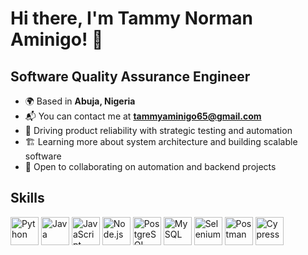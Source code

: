 # Hi there, I'm Tammy Norman Aminigo! 👋

## Software Quality Assurance Engineer

- 🌍 Based in **Abuja, Nigeria**
- 📬 You can contact me at **tammyaminigo65@gmail.com**
- 🧠 Driving product reliability with strategic testing and automation
- 🏗️ Learning more about system architecture and building scalable software
- 🚀 Open to collaborating on automation and backend projects

## Skills

<p align="left">
  <img src="https://cdn.jsdelivr.net/gh/devicons/devicon/icons/python/python-original.svg" alt="Python" width="45" height="45"/>
  <img src="https://cdn.jsdelivr.net/gh/devicons/devicon/icons/java/java-original.svg" alt="Java" width="45" height="45"/>
  <img src="https://cdn.jsdelivr.net/gh/devicons/devicon/icons/javascript/javascript-original.svg" alt="JavaScript" width="45" height="45"/>
  <img src="https://cdn.jsdelivr.net/gh/devicons/devicon/icons/nodejs/nodejs-original.svg" alt="Node.js" width="45" height="45"/>
  <img src="https://cdn.jsdelivr.net/gh/devicons/devicon/icons/postgresql/postgresql-original.svg" alt="PostgreSQL" width="45" height="45"/>
  <img src="https://cdn.jsdelivr.net/gh/devicons/devicon/icons/mysql/mysql-original.svg" alt="MySQL" width="45" height="45"/>
  <img src="https://cdn.jsdelivr.net/gh/devicons/devicon/icons/selenium/selenium-original.svg" alt="Selenium" width="45" height="45"/>
  <img src="https://cdn.jsdelivr.net/gh/devicons/devicon/icons/postman/postman-original.svg" alt="Postman" width="45" height="45"/>
  <img src="https://cdn.jsdelivr.net/gh/simple-icons/simple-icons/icons/cypress.svg" alt="Cypress" width="45" height="45"/>
</p>

